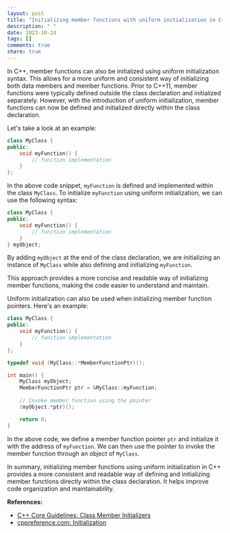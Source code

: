 ```yaml
---
layout: post
title: "Initializing member functions with uniform initialization in C++"
description: " "
date: 2023-10-24
tags: []
comments: true
share: true
---
```


In C++, member functions can also be initialized using uniform initialization syntax. This allows for a more uniform and consistent way of initializing both data members and member functions. Prior to C++11, member functions were typically defined outside the class declaration and initialized separately. However, with the introduction of uniform initialization, member functions can now be defined and initialized directly within the class declaration.

Let's take a look at an example:

```cpp
class MyClass {
public:
    void myFunction() {
        // function implementation
    }
};
```

In the above code snippet, `myFunction` is defined and implemented within the class `MyClass`. To initialize `myFunction` using uniform initialization, we can use the following syntax:

```cpp
class MyClass {
public:
    void myFunction() {
        // function implementation
    }
} myObject;
```

By adding `myObject` at the end of the class declaration, we are initializing an instance of `MyClass` while also defining and initializing `myFunction`.

This approach provides a more concise and readable way of initializing member functions, making the code easier to understand and maintain.

Uniform initialization can also be used when initializing member function pointers. Here's an example:

```cpp
class MyClass {
public:
    void myFunction() {
        // function implementation
    }
};

typedef void (MyClass::*MemberFunctionPtr)();

int main() {
    MyClass myObject;
    MemberFunctionPtr ptr = &MyClass::myFunction;
    
    // Invoke member function using the pointer
    (myObject.*ptr)();

    return 0;
}
```

In the above code, we define a member function pointer `ptr` and initialize it with the address of `myFunction`. We can then use the pointer to invoke the member function through an object of `MyClass`.

In summary, initializing member functions using uniform initialization in C++ provides a more consistent and readable way of defining and initializing member functions directly within the class declaration. It helps improve code organization and maintainability. 

**References:**
- [C++ Core Guidelines: Class Member Initializers](https://isocpp.github.io/CppCoreGuidelines/CppCoreGuidelines#Rc-initialize)
- [cppreference.com: Initialization](https://en.cppreference.com/w/cpp/language/initialization)